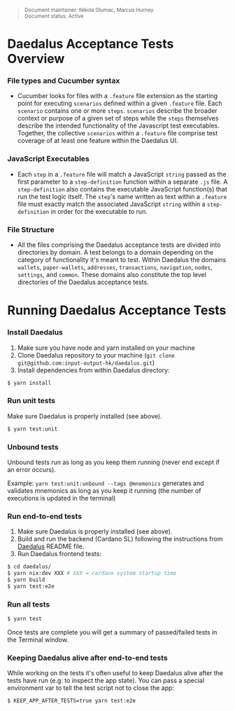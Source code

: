 <blockquote>
<sub>Document maintainer: Nikola Glumac, Marcus Hurney<br/>Document status: Active</sub>
</blockquote>

# Daedalus Acceptance Tests Overview

### File types and Cucumber syntax

- Cucumber looks for files with a `.feature` file extension as the starting point for executing `scenarios` defined within a given `.feature` file. Each `scenario` contains one or more `steps`. `scenarios` describe the broader context or purpose of a given set of steps while the `steps` themselves describe the intended functionality of the Javascript test executables. Together, the collective `scenarios`  within a `.feature` file comprise test coverage of at least one feature within the Daedalus UI.

### JavaScript Executables

- Each `step` in a `.feature` file will match a JavaScript `string` passed as the first parameter to a `step-definition` function within a separate `.js` file. A `step-definition` also contains the executable JavaScript function(s) that run the test logic itself. The `step`'s name written as text within a `.feature` file must exactly match the associated JavaScript `string` within a `step-definition` in order for the executable to run.

### File Structure

- All the files comprising the Daedalus acceptance tests are divided into directories by domain. A test belongs to a domain depending on the category of functionality it's meant to test. Within Daedalus the domains `wallets`, `paper-wallets`, `addresses`, `transactions`, `navigation`, `nodes`, `settings`, and `common`. These domains also constitute the top level directories of the Daedalus acceptance tests.

# Running Daedalus Acceptance Tests

### Install Daedalus

1. Make sure you have node and yarn installed on your machine
2. Clone Daedalus repository to your machine (`git clone git@github.com:input-output-hk/daedalus.git`)
3. Install dependencies from within Daedalus directory:

```bash
$ yarn install
```

### Run unit tests

Make sure Daedalus is properly installed (see above).

```bash
$ yarn test:unit
```

### Unbound tests
   
Unbound tests run as long as you keep them running 
(never end except if an error occurs).
   
Example:
`yarn test:unit:unbound --tags @mnemonics` 
generates and validates mnemonics as long as you keep it 
running (the number of executions is updated in the terminal)

### Run end-to-end tests

1. Make sure Daedalus is properly installed (see above).
2. Build and run the backend (Cardano SL) following the instructions from [Daedalus](https://github.com/input-output-hk/daedalus/blob/master/README.md#development---with-cardano-wallet) README file.
3. Run Daedalus frontend tests:

```bash
$ cd daedalus/
$ yarn nix:dev XXX # XXX = cardano system startup time
$ yarn build
$ yarn test:e2e
```

### Run all tests

```bash
$ yarn test
```

Once tests are complete you will get a summary of passed/failed tests in the Terminal window.

### Keeping Daedalus alive after end-to-end tests

While working on the tests it's often useful to keep Daedalus alive after the tests have run 
(e.g: to inspect the app state). You can pass a special environment var to tell the test script
not to close the app:

````bash
$ KEEP_APP_AFTER_TESTS=true yarn test:e2e
````